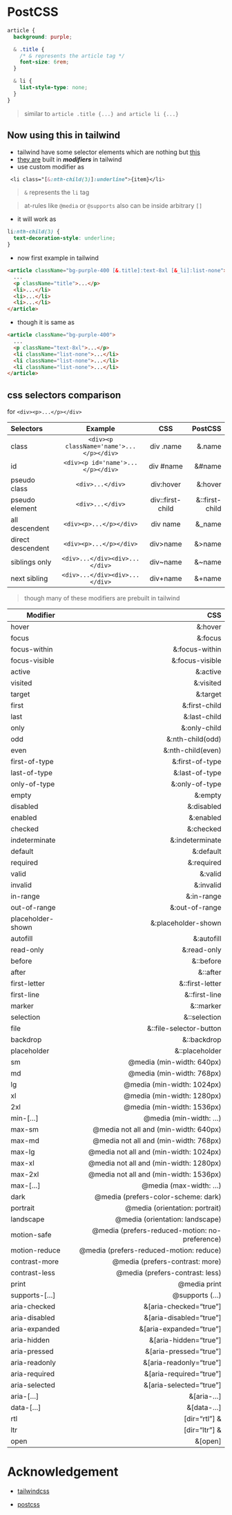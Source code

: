# PostCSS

```css
article {
  background: purple;

  & .title {
    /* & represents the article tag */
    font-size: 6rem;
  }

  & li {
    list-style-type: none;
  }
}
```

> similar to `article .title {...} and article li {...}`

## Now using this in tailwind

- tailwind have some selector elements which are nothing but [this](./src/assets/Screenshot_2.png)
- [they are](./src/assets/Screenshot_1.png) built in **_modifiers_** in tailwind
- use custom modifier as

```css
 <li class="[&:nth-child(3)]:underline">{item}</li>
```

> `&` represents the `li` tag

> at-rules like `@media` or `@supports` also can be inside arbitrary `[]`

- it will work as

```css
li:nth-child(3) {
  text-decoration-style: underline;
}
```

- now first example in tailwind

```html
<article className="bg-purple-400 [&.title]:text-8xl [&_li]:list-none">
  ...
  <p className="title">...</p>
  <li>...</li>
  <li>...</li>
  <li>...</li>
</article>
```

- though it is same as

```html
<article className="bg-purple-400">
  ...
  <p className="text-8xl">...</p>
  <li className="list-none">...</li>
  <li className="list-none">...</li>
  <li className="list-none">...</li>
</article>
```

## css selectors comparison

for `<div><p>...</p></div>`

| Selectors         |                 Example                  |       CSS        |        PostCSS |
| :---------------- | :--------------------------------------: | :--------------: | -------------: |
| class             | `<div><p className='name'>...</p></div>` |    div .name     |         &.name |
| id                |    `<div><p id='name'>...</p></div>`     |    div #name     |         &#name |
| pseudo class      |             `<div>...</div>`             |    div:hover     |        &:hover |
| pseudo element    |             `<div>...</div>`             | div::first-child | &::first-child |
| all descendent    |         `<div><p>...</p></div>`          |     div name     |        &\_name |
| direct descendent |         `<div><p>...</p></div>`          |     div>name     |         &>name |
| siblings only     |      `<div>...</div><div>...</div>`      |     div~name     |         &~name |
| next sibling      |      `<div>...</div><div>...</div>`      |     div+name     |         &+name |

> though many of these modifiers are prebuilt in tailwind

| Modifier          |                                            CSS |
| ----------------- | ---------------------------------------------: |
| hover             |                                        &:hover |
| focus             |                                        &:focus |
| focus-within      |                                 &:focus-within |
| focus-visible     |                                &:focus-visible |
| active            |                                       &:active |
| visited           |                                      &:visited |
| target            |                                       &:target |
| first             |                                  &:first-child |
| last              |                                   &:last-child |
| only              |                                   &:only-child |
| odd               |                               &:nth-child(odd) |
| even              |                              &:nth-child(even) |
| first-of-type     |                                &:first-of-type |
| last-of-type      |                                 &:last-of-type |
| only-of-type      |                                 &:only-of-type |
| empty             |                                        &:empty |
| disabled          |                                     &:disabled |
| enabled           |                                      &:enabled |
| checked           |                                      &:checked |
| indeterminate     |                                &:indeterminate |
| default           |                                      &:default |
| required          |                                     &:required |
| valid             |                                        &:valid |
| invalid           |                                      &:invalid |
| in-range          |                                     &:in-range |
| out-of-range      |                                 &:out-of-range |
| placeholder-shown |                            &:placeholder-shown |
| autofill          |                                     &:autofill |
| read-only         |                                    &:read-only |
| before            |                                      &::before |
| after             |                                       &::after |
| first-letter      |                                &::first-letter |
| first-line        |                                  &::first-line |
| marker            |                                      &::marker |
| selection         |                                   &::selection |
| file              |                        &::file-selector-button |
| backdrop          |                                    &::backdrop |
| placeholder       |                                 &::placeholder |
| sm                |                      @media (min-width: 640px) |
| md                |                      @media (min-width: 768px) |
| lg                |                     @media (min-width: 1024px) |
| xl                |                     @media (min-width: 1280px) |
| 2xl               |                     @media (min-width: 1536px) |
| min-[…]           |                          @media (min-width: …) |
| max-sm            |          @media not all and (min-width: 640px) |
| max-md            |          @media not all and (min-width: 768px) |
| max-lg            |         @media not all and (min-width: 1024px) |
| max-xl            |         @media not all and (min-width: 1280px) |
| max-2xl           |         @media not all and (min-width: 1536px) |
| max-[…]           |                          @media (max-width: …) |
| dark              |            @media (prefers-color-scheme: dark) |
| portrait          |                 @media (orientation: portrait) |
| landscape         |                @media (orientation: landscape) |
| motion-safe       | @media (prefers-reduced-motion: no-preference) |
| motion-reduce     |        @media (prefers-reduced-motion: reduce) |
| contrast-more     |                @media (prefers-contrast: more) |
| contrast-less     |                @media (prefers-contrast: less) |
| print             |                                   @media print |
| supports-[…]      |                                  @supports (…) |
| aria-checked      |                         &[aria-checked=“true”] |
| aria-disabled     |                        &[aria-disabled=“true”] |
| aria-expanded     |                        &[aria-expanded=“true”] |
| aria-hidden       |                          &[aria-hidden=“true”] |
| aria-pressed      |                         &[aria-pressed=“true”] |
| aria-readonly     |                        &[aria-readonly=“true”] |
| aria-required     |                        &[aria-required=“true”] |
| aria-selected     |                        &[aria-selected=“true”] |
| aria-[…]          |                                      &[aria-…] |
| data-[…]          |                                      &[data-…] |
| rtl               |                                  [dir=“rtl”] & |
| ltr               |                                  [dir=“ltr”] & |
| open              |                                        &[open] |

# Acknowledgement

- [tailwindcss](https://tailwindcss.com)

- [postcss](https://postcss.com)
